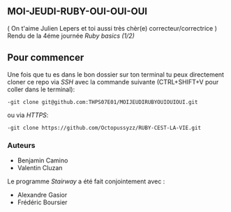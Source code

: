 ## MOI-JEUDI-RUBY-OUI-OUI-OUI

( On t'aime Julien Lepers et toi aussi très chèr(e) correcteur/correctrice )
Rendu de la 4éme journée *Ruby basics (1/2)*
## Pour commencer

Une fois que tu es dans le bon dossier sur ton terminal tu peux directement cloner ce repo
via *SSH* avec la commande suivante (CTRL+SHIFT+V pour coller dans le terminal):

    -git clone git@github.com:THPS07E01/MOIJEUDIRUBYOUIOUIOUI.git
ou via *HTTPS*:
    
    -git clone https://github.com/Octopussyzz/RUBY-CEST-LA-VIE.git
### Auteurs

 - Benjamin Camino
 - Valentin Cluzan

Le programme *Stairway* a été fait conjointement avec :

 - Alexandre Gasior
 - Frédéric Boursier
 

